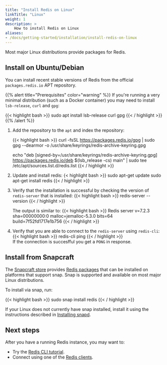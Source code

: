 ```yaml
---
title: "Install Redis on Linux"
linkTitle: "Linux"
weight: 1
description: >
    How to install Redis on Linux
aliases:
- /docs/getting-started/installation/install-redis-on-linux
---
```


Most major Linux distributions provide packages for Redis.

## Install on Ubuntu/Debian

You can install recent stable versions of Redis from the official `packages.redis.io` APT repository.

{{% alert title="Prerequisites" color="warning" %}}
If you're running a very minimal distribution (such as a Docker container) you may need to install `lsb-release`, `curl` and `gpg`:

{{< highlight bash  >}}
sudo apt install lsb-release curl gpg
{{< / highlight  >}}
{{% /alert  %}}

1. Add the repository to the <code>apt</code> and index the repository:

   {{< highlight bash  >}}
   curl -fsSL https://packages.redis.io/gpg | sudo gpg --dearmor -o /usr/share/keyrings/redis-archive-keyring.gpg

   echo "deb [signed-by=/usr/share/keyrings/redis-archive-keyring.gpg] https://packages.redis.io/deb $(lsb_release -cs) main" | sudo tee /etc/apt/sources.list.d/redis.list
   {{< / highlight  >}}
   
1. Update and install redis:
   {< highlight bash  >}}
   sudo apt-get update
   sudo apt-get install redis
   {{< / highlight  >}}

1. Verify that the installation is successful by checking the version of `redis-server` that is installed:
   {{< highlight bash  >}}
   redis-server --version
   {{< / highlight  >}}

   The output is similar to:
   {{< highlight bash  >}}
   Redis server v=7.2.3 sha=00000000:0 malloc=jemalloc-5.3.0 bits=64 build=7f52fd1717e1b756
   {{< / highlight  >}}
   
1. Verify that you are able to connect to the `redis-server` using `redis-cli`:
   {{< highlight bash  >}}
   redis-cli ping
   {{< / highlight  >}}   
   If the connection is succesfful you get a `PONG` in response.
   
## Install from Snapcraft

The [Snapcraft store](https://snapcraft.io/store) provides [Redis packages](https://snapcraft.io/redis) that can be installed on platforms that support snap.
Snap is supported and available on most major Linux distributions.

To install via snap, run:

{{< highlight bash  >}}
sudo snap install redis
{{< / highlight  >}}

If your Linux does not currently have snap installed, install it using the instructions described in [Installing snapd](https://snapcraft.io/docs/installing-snapd).

## Next steps

After you have a running Redis instance, you may want to:

* Try the [Redis CLI tutorial](/docs/connect/cli).
* Connect using one of the [Redis clients](/docs/connect/clients).
